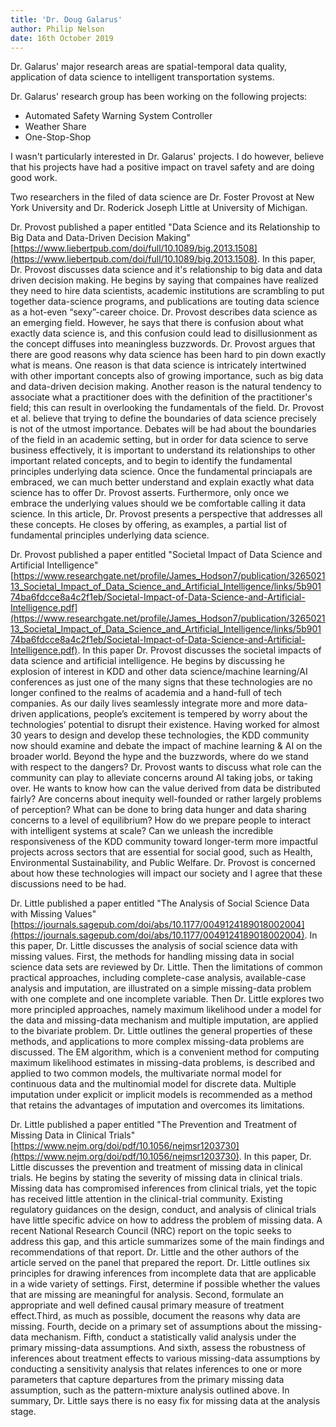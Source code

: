 ```yaml
---
title: 'Dr. Doug Galarus'
author: Philip Nelson
date: 16th October 2019
---
```


Dr. Galarus' major research areas are spatial-temporal data quality, application of data science to intelligent transportation systems.

Dr. Galarus' research group has been working on the following projects:

* Automated Safety Warning System Controller
* Weather Share
* One-Stop-Shop

I wasn't particularly interested in Dr. Galarus' projects. I do however, believe that his projects have had a positive impact on travel safety and are doing good work.

Two researchers in the filed of data science are Dr. Foster Provost at New York University and Dr. Roderick Joseph Little at University of Michigan.

Dr. Provost published a paper entitled "Data Science and its Relationship to Big Data and Data-Driven Decision Making" [https://www.liebertpub.com/doi/full/10.1089/big.2013.1508](https://www.liebertpub.com/doi/full/10.1089/big.2013.1508). In this paper, Dr. Provost discusses data science and it's relationship to big data and data driven decision making. He begins by saying that compaines have realized they need to hire data scientists, academic institutions are scrambling to put together data-science programs, and publications are touting data science as a hot-even “sexy”-career choice. Dr. Provost describes data science as an emerging field. However, he says that there is confusion about what exactly data science is, and this confusion could lead to disillusionment as the concept diffuses into meaningless buzzwords. Dr. Provost argues that there are good reasons why data science has been hard to pin down exactly what is means. One reason is that data science is intricately intertwined with other important concepts also of growing importance, such as big data and data-driven decision making. Another reason is the natural tendency to associate what a practitioner does with the definition of the practitioner's field; this can result in overlooking the fundamentals of the field. Dr. Provost et al. believe that trying to define the boundaries of data science precisely is not of the utmost importance. Debates will be had about the boundaries of the field in an academic setting, but in order for data science to serve business effectively, it is important to understand its relationships to other important related concepts, and to begin to identify the fundamental principles underlying data science. Once the fundamental princiapals are embraced, we can much better understand and explain exactly what data science has to offer Dr. Provost asserts. Furthermore, only once we embrace the underlying values should we be comfortable calling it data science. In this article, Dr. Provost presents a perspective that addresses all these concepts. He closes by offering, as examples, a partial list of fundamental principles underlying data science.

Dr. Provost published a paper entitled "Societal Impact of Data Science and Artificial Intelligence" [https://www.researchgate.net/profile/James_Hodson7/publication/326502113_Societal_Impact_of_Data_Science_and_Artificial_Intelligence/links/5b90174ba6fdcce8a4c2f1eb/Societal-Impact-of-Data-Science-and-Artificial-Intelligence.pdf](https://www.researchgate.net/profile/James_Hodson7/publication/326502113_Societal_Impact_of_Data_Science_and_Artificial_Intelligence/links/5b90174ba6fdcce8a4c2f1eb/Societal-Impact-of-Data-Science-and-Artificial-Intelligence.pdf). In this paper Dr. Provost discusses the societal impacts of data science and artificial intelligence. He begins by discussing he explosion of interest in KDD and other data science/machine learning/AI conferences as just one of the many signs that these technologies are no longer confined to the realms of academia and a hand-full of tech companies. As our daily lives seamlessly integrate more and more data-driven applications, people’s excitement is tempered by worry about the technologies’ potential to disrupt their existence. Having worked for almost 30 years to design and develop these technologies, the KDD community now should examine and debate the impact of machine learning & AI on the broader world. Beyond the hype and the buzzwords, where do we stand with respect to the dangers? Dr. Provost wants to discuss what role can the community can play to alleviate concerns around AI taking jobs, or taking over. He wants to know how can the value derived from data be distributed fairly? Are concerns about inequity well-founded or rather largely problems of perception? What can be done to bring data hunger and data sharing concerns to a level of equilibrium? How do we prepare people to interact with intelligent systems at scale? Can we unleash the incredible responsiveness of the KDD community toward longer-term more impactful projects across sectors that are essential for social good, such as Health, Environmental Sustainability, and Public Welfare. Dr. Provost is concerned about how these technologies will impact our society and I agree that these discussions need to be had.

Dr. Little published a paper entitled "The Analysis of Social Science Data with Missing Values" [https://journals.sagepub.com/doi/abs/10.1177/0049124189018002004](https://journals.sagepub.com/doi/abs/10.1177/0049124189018002004). In this paper, Dr. Little discusses the analysis of social science data with missing values. First, the methods for handling missing data in social science data sets are reviewed by Dr. Little. Then the limitations of common practical approaches, including complete-case analysis, available-case analysis and imputation, are illustrated on a simple missing-data problem with one complete and one incomplete variable. Then Dr. Little explores two more principled approaches, namely maximum likelihood under a model for the data and missing-data mechanism and multiple imputation, are applied to the bivariate problem. Dr. Little outlines the general properties of these methods, and applications to more complex missing-data problems are discussed. The EM algorithm, which is a convenient method for computing maximum likelihood estimates in missing-data problems, is described and applied to two common models, the multivariate normal model for continuous data and the multinomial model for discrete data. Multiple imputation under explicit or implicit models is recommended as a method that retains the advantages of imputation and overcomes its limitations.

Dr. Little published a paper entitled "The Prevention and Treatment of Missing Data in Clinical Trials" [https://www.nejm.org/doi/pdf/10.1056/nejmsr1203730](https://www.nejm.org/doi/pdf/10.1056/nejmsr1203730). In this paper, Dr. Little discusses the prevention and treatment of missing data in clinical trials. He begins by stating the severity of missing data in clinical trials. Missing data has compromised inferences from clinical trials, yet the topic has received little attention in the clinical-trial community. Existing regulatory guidances on the design, conduct, and analysis of clinical trials have little specific advice on how to address the problem of missing data. A recent National Research Council (NRC) report on the topic seeks to address this gap, and this article summarizes some of the main findings and recommendations of that report. Dr. Little  and the other authors of the article served on the panel that prepared the report. Dr. Little outlines six principles for drawing inferences from incomplete data that are applicable in a wide variety of settings.
First, determine if possible whether the values that are missing are meaningful for analysis. Second, formulate an appropriate and well defined causal primary measure of treatment effect.Third, as much as possible, document the reasons why data are missing. Fourth, decide on a primary set of assumptions about the missing-data mechanism. Fifth, conduct a statistically valid analysis under the primary missing-data assumptions. And sixth, assess the robustness of inferences about treatment effects to various missing-data assumptions by conducting a sensitivity analysis that relates inferences to one or more parameters that capture departures from the primary missing data assumption, such as the pattern-mixture analysis outlined above. In summary, Dr. Little says there is no easy fix for missing data at the analysis stage.
